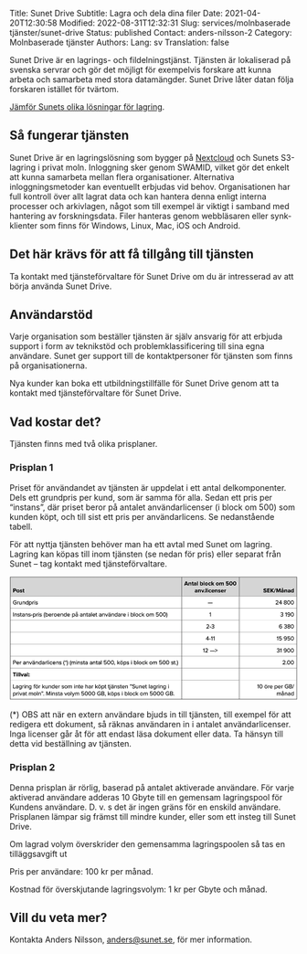 Title: Sunet Drive
Subtitle: Lagra och dela dina filer
Date: 2021-04-20T12:30:58
Modified: 2022-08-31T12:32:31
Slug: services/molnbaserade tjänster/sunet-drive
Status: published
Contact: anders-nilsson-2
Category: Molnbaserade tjänster
Authors: 
Lang: sv
Translation: false

Sunet Drive är en lagrings- och fildelningstjänst. Tjänsten är lokaliserad på svenska servrar och gör det möjligt för exempelvis forskare att kunna arbeta och samarbeta med stora datamängder. Sunet Drive låter datan följa forskaren istället för tvärtom.


[Jämför Sunets olika lösningar för lagring](/om-sunet/sunets-lagringslosningar).


Så fungerar tjänsten
--------------------


Sunet Drive är en lagringslösning som bygger på [Nextcloud](https://nextcloud.com/) och Sunets S3-lagring i privat moln. Inloggning sker genom SWAMID, vilket gör det enkelt att kunna samarbeta mellan flera organisationer. Alternativa inloggningsmetoder kan eventuellt erbjudas vid behov. Organisationen har full kontroll över allt lagrat data och kan hantera denna enligt interna processer och arkivlagen, något som till exempel är viktigt i samband med hantering av forskningsdata. Filer hanteras genom webbläsaren eller synk-klienter som finns för Windows, Linux, Mac, iOS och Android.


Det här krävs för att få tillgång till tjänsten
-----------------------------------------------


Ta kontakt med tjänsteförvaltare för Sunet Drive om du är intresserad av att börja använda Sunet Drive.


Användarstöd
------------


Varje organisation som beställer tjänsten är själv ansvarig för att erbjuda support i form av teknikstöd och problemklassificering till sina egna användare. Sunet ger support till de kontaktpersoner för tjänsten som finns på organisationerna.


Nya kunder kan boka ett utbildningstillfälle för Sunet Drive genom att ta kontakt med tjänsteförvaltare för Sunet Drive.


Vad kostar det?
---------------


Tjänsten finns med två olika prisplaner.


### Prisplan 1


Priset för användandet av tjänsten är uppdelat i ett antal delkomponenter. Dels ett grundpris per kund, som är samma för alla. Sedan ett pris per “instans”, där priset beror på antalet användarlicenser (i block om 500) som kunden köpt, och till sist ett pris per användarlicens. Se nedanstående tabell.


För att nyttja tjänsten behöver man ha ett avtal med Sunet om lagring. Lagring kan köpas till inom tjänsten (se nedan för pris) eller separat från Sunet – tag kontakt med tjänsteförvaltare.  

![](/wp-content/uploads/2021/04/Pris-SD_2.png)


(\*) OBS att när en extern användare bjuds in till tjänsten, till exempel för att redigera ett dokument, så räknas användaren in i antalet användarlicenser. Inga licenser går åt för att endast läsa dokument eller data. Ta hänsyn till detta vid beställning av tjänsten.


### Prisplan 2


Denna prisplan är rörlig, baserad på antalet aktiverade användare. För varje aktiverad användare adderas 10 Gbyte till en gemensam lagringspool för Kundens användare. D. v. s det är ingen gräns för en enskild användare. Prisplanen lämpar sig främst till mindre kunder, eller som ett insteg till Sunet Drive.


Om lagrad volym överskrider den gemensamma lagringspoolen så tas en tilläggsavgift ut


Pris per användare: 100 kr per månad.  

Kostnad för överskjutande lagringsvolym: 1 kr per Gbyte och månad.


Vill du veta mer?
-----------------


Kontakta Anders Nilsson, [anders@sunet.se](mailto:anders@sunet.se), för mer information.


